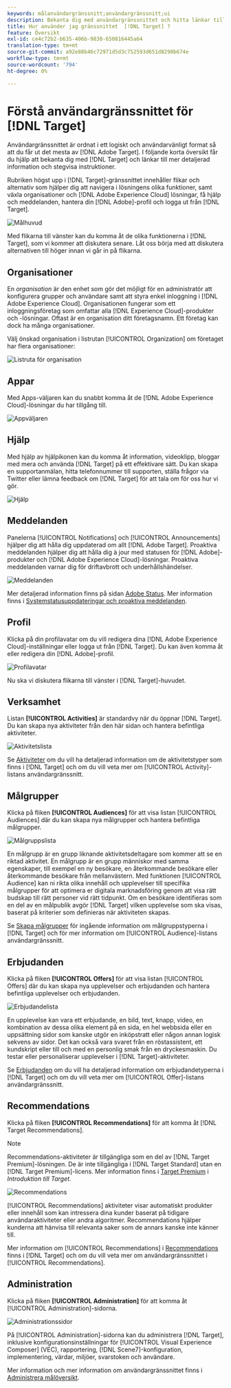 ```yaml
---
keywords: målanvändargränssnitt;användargränssnitt;ui
description: Bekanta dig med användargränssnittet och hitta länkar till mer detaljerad information som hjälper dig att få ut så mycket som möjligt av Target.
title: Hur använder jag gränssnittet  [!DNL Target] ?
feature: Översikt
exl-id: ce4c72b2-b635-406b-9830-650816445a64
translation-type: tm+mt
source-git-commit: a92e88b46c72971d5d3c752593d651d8290b674e
workflow-type: tm+mt
source-wordcount: '794'
ht-degree: 0%

---
```


# Förstå användargränssnittet för [!DNL Target]

Användargränssnittet är ordnat i ett logiskt och användarvänligt format så att du får ut det mesta av [!DNL Adobe Target]. I följande korta översikt får du hjälp att bekanta dig med [!DNL Target] och länkar till mer detaljerad information och stegvisa instruktioner.

Rubriken högst upp i [!DNL Target]-gränssnittet innehåller flikar och alternativ som hjälper dig att navigera i lösningens olika funktioner, samt växla organisationer och [!DNL Adobe Experience Cloud] lösningar, få hjälp och meddelanden, hantera din [!DNL Adobe]-profil och logga ut från [!DNL Target].

![Målhuvud](/help/c-intro/assets/target-header.png)

Med flikarna till vänster kan du komma åt de olika funktionerna i [!DNL Target], som vi kommer att diskutera senare. Låt oss börja med att diskutera alternativen till höger innan vi går in på flikarna.

## Organisationer

En *organisation* är den enhet som gör det möjligt för en administratör att konfigurera grupper och användare samt att styra enkel inloggning i [!DNL Adobe Experience Cloud]. Organisationen fungerar som ett inloggningsföretag som omfattar alla [!DNL Experience Cloud]-produkter och -lösningar. Oftast är en organisation ditt företagsnamn. Ett företag kan dock ha många organisationer.

Välj önskad organisation i listrutan [!UICONTROL Organization] om företaget har flera organisationer:

![Listruta för organisation](/help/c-intro/assets/organizations.png)

## Appar

Med Apps-väljaren kan du snabbt komma åt de [!DNL Adobe Experience Cloud]-lösningar du har tillgång till.

![Appväljaren](/help/c-intro/assets/apps.png)

## Hjälp

Med hjälp av hjälpikonen kan du komma åt information, videoklipp, bloggar med mera och använda [!DNL Target] på ett effektivare sätt. Du kan skapa en supportanmälan, hitta telefonnummer till supporten, ställa frågor via Twitter eller lämna feedback om [!DNL Target] för att tala om för oss hur vi gör.

![Hjälp](/help/c-intro/assets/help.png)

## Meddelanden

Panelerna [!UICONTROL Notifications] och [!UICONTROL Announcements] hjälper dig att hålla dig uppdaterad om allt [!DNL Adobe Target]. Proaktiva meddelanden hjälper dig att hålla dig à jour med statusen för [!DNL Adobe]-produkter och [!DNL Adobe Experience Cloud]-lösningar. Proaktiva meddelanden varnar dig för driftavbrott och underhållshändelser.

![Meddelanden](/help/c-intro/assets/notifications.png)

Mer detaljerad information finns på sidan [Adobe Status](https://status.adobe.com/). Mer information finns i [Systemstatusuppdateringar och proaktiva meddelanden](/help/c-intro/assets/notifications.png).

## Profil

Klicka på din profilavatar om du vill redigera dina [!DNL Adobe Experience Cloud]-inställningar eller logga ut från [!DNL Target]. Du kan även komma åt eller redigera din [!DNL Adobe]-profil.

![Profilavatar](/help/c-intro/assets/change-language.png)

Nu ska vi diskutera flikarna till vänster i [!DNL Target]-huvudet.

## Verksamhet

Listan **[!UICONTROL Activities]** är standardvy när du öppnar [!DNL Target]. Du kan skapa nya aktiviteter från den här sidan och hantera befintliga aktiviteter.

![Aktivitetslista](/help/c-intro/assets/activities-list.png)

Se [Aktiviteter](/help/c-activities/activities.md) om du vill ha detaljerad information om de aktivitetstyper som finns i [!DNL Target] och om du vill veta mer om [!UICONTROL Activity]-listans användargränssnitt.

## Målgrupper

Klicka på fliken **[!UICONTROL Audiences]** för att visa listan [!UICONTROL Audiences] där du kan skapa nya målgrupper och hantera befintliga målgrupper.

![Målgruppslista](/help/c-intro/assets/audience-list.png)

En målgrupp är en grupp liknande aktivitetsdeltagare som kommer att se en riktad aktivitet. En målgrupp är en grupp människor med samma egenskaper, till exempel en ny besökare, en återkommande besökare eller återkommande besökare från mellanvästern. Med funktionen [!UICONTROL Audience] kan ni rikta olika innehåll och upplevelser till specifika målgrupper för att optimera er digitala marknadsföring genom att visa rätt budskap till rätt personer vid rätt tidpunkt. Om en besökare identifieras som en del av en målpublik avgör [!DNL Target] vilken upplevelse som ska visas, baserat på kriterier som definieras när aktiviteten skapas.

Se [Skapa målgrupper](/help/c-target/c-audiences/create-audience.md) för ingående information om målgruppstyperna i [!DNL Target] och för mer information om [!UICONTROL Audience]-listans användargränssnitt.

## Erbjudanden

Klicka på fliken **[!UICONTROL Offers]** för att visa listan [!UICONTROL Offers] där du kan skapa nya upplevelser och erbjudanden och hantera befintliga upplevelser och erbjudanden.

![Erbjudandelista](/help/c-intro/assets/offers.png)

En upplevelse kan vara ett erbjudande, en bild, text, knapp, video, en kombination av dessa olika element på en sida, en hel webbsida eller en uppsättning sidor som kanske utgör en inköpstratt eller någon annan logisk sekvens av sidor. Det kan också vara svaret från en röstassistent, ett kundskript eller till och med en personlig smak från en dryckesmaskin. Du testar eller personaliserar upplevelser i [!DNL Target]-aktiviteter.

Se [Erbjudanden](/help/c-experiences/c-manage-content/manage-content.md) om du vill ha detaljerad information om erbjudandetyperna i [!DNL Target] och om du vill veta mer om [!UICONTROL Offer]-listans användargränssnitt.

## Recommendations

Klicka på fliken **[!UICONTROL Recommendations]** för att komma åt [!DNL Target Recommendations].

>[!NOTE]
>
>Recommendations-aktiviteter är tillgängliga som en del av [!DNL Target Premium]-lösningen. De är inte tillgängliga i [!DNL Target Standard] utan en [!DNL Target Premium]-licens. Mer information finns i [Target Premium](/help/c-intro/intro.md#premium) i *Introduktion till Target*.

![Recommendations](/help/c-intro/assets/recommendations.png)

[!UICONTROL Recommendations] aktiviteter visar automatiskt produkter eller innehåll som kan intressera dina kunder baserat på tidigare användaraktiviteter eller andra algoritmer. Recommendations hjälper kunderna att hänvisa till relevanta saker som de annars kanske inte känner till.

Mer information om [!UICONTROL Recommendations] i [Recommendations](/help/c-recommendations/recommendations.md) finns i [!DNL Target] och om du vill veta mer om användargränssnittet i [!UICONTROL Recommendations].

## Administration

Klicka på fliken **[!UICONTROL Administration]** för att komma åt [!UICONTROL Administration]-sidorna.

![Administrationssidor](/help/c-intro/assets/administration.png)

På [!UICONTROL Administration]-sidorna kan du administrera [!DNL Target], inklusive konfigurationsinställningar för [!UICONTROL Visual Experience Composer] (VEC), rapportering, [!DNL Scene7]-konfiguration, implementering, värdar, miljöer, svarstoken och användare.

Mer information och mer information om användargränssnittet finns i [Administrera målöversikt](/help/administrating-target/administrating-target.md).
